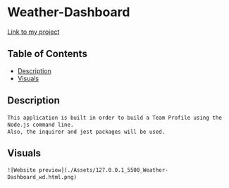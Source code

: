 # Weather-Dashboard
[Link to my project]()

## Table of Contents
- [Description](#description)
- [Visuals](#visuals)

## Description
    This application is built in order to build a Team Profile using the Node.js command line. 
    Also, the inquirer and jest packages will be used.

## Visuals
    ![Website preview](./Assets/127.0.0.1_5500_Weather-Dashboard_wd.html.png)

